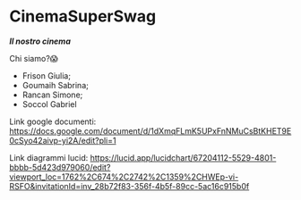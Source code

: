 # CinemaSuperSwag
***Il nostro cinema***

Chi siamo?😱
  - Frison Giulia;
  - Goumaih Sabrina;
  - Rancan Simone;
  - Soccol Gabriel

Link google documenti:
https://docs.google.com/document/d/1dXmqFLmK5UPxFnNMuCsBtKHET9E0cSyo42aivp-yi2A/edit?pli=1

Link diagrammi lucid:
https://lucid.app/lucidchart/67204112-5529-4801-bbbb-5d423d979060/edit?viewport_loc=1762%2C674%2C2742%2C1359%2CHWEp-vi-RSFO&invitationId=inv_28b72f83-356f-4b5f-89cc-5ac16c915b0f

